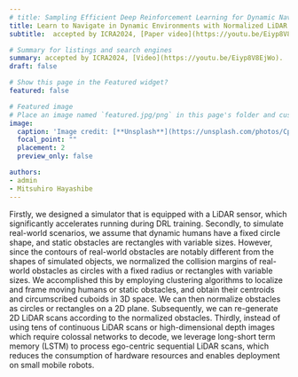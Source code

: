 ```yaml
---
# title: Sampling Efficient Deep Reinforcement Learning for Dynamic Navigation with Raw Laser Scans
title: Learn to Navigate in Dynamic Environments with Normalized LiDAR Scans
subtitle:  accepted by ICRA2024, [Paper video](https://youtu.be/Eiyp8V8EjWo).

# Summary for listings and search engines
summary: accepted by ICRA2024, [Video](https://youtu.be/Eiyp8V8EjWo).
draft: false

# Show this page in the Featured widget?
featured: false

# Featured image
# Place an image named `featured.jpg/png` in this page's folder and customize its options here.
image:
  caption: 'Image credit: [**Unsplash**](https://unsplash.com/photos/CpkOjOcXdUY)'
  focal_point: ""
  placement: 2
  preview_only: false

authors:
- admin
- Mitsuhiro Hayashibe
---
```


Firstly, we designed a simulator that is equipped with a LiDAR sensor, which significantly accelerates running during DRL training. Secondly, to simulate real-world scenarios, we assume that dynamic humans have a fixed circle shape, and static obstacles are rectangles with variable sizes. However, since the contours of real-world obstacles are notably different from the shapes of simulated objects, we normalized the collision margins of real-world obstacles as circles with a fixed radius or rectangles with variable sizes. We accomplished this by employing clustering algorithms to localize and frame moving humans or static obstacles, and obtain their centroids and circumscribed cuboids in 3D space. We can then normalize obstacles as circles or rectangles on a 2D plane. Subsequently, we can re-generate 2D LiDAR scans according to the normalized obstacles. Thirdly, instead of using tens of continuous LiDAR scans or high-dimensional depth images which require colossal networks to decode, we leverage long-short term memory (LSTM) to process ego-centric sequential LiDAR scans, which reduces the consumption of hardware resources and enables deployment on small mobile robots.
